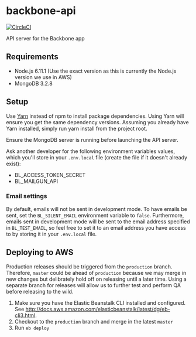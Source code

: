 # backbone-api
[![CircleCI](https://circleci.com/gh/backbonelabs/backbone-api/tree/master.svg?style=shield&circle-token=286cc1fc458fb307bd3f58ee7c3380b5dfdd2914)](https://circleci.com/gh/backbonelabs/backbone-api/tree/master)

API server for the Backbone app

## Requirements

- Node.js 6.11.1 (Use the exact version as this is currently the Node.js version we use in AWS)
- MongoDB 3.2.8

## Setup

Use [Yarn](https://yarnpkg.com) instead of npm to install package dependencies. Using Yarn will ensure you get the same dependency versions. Assuming you already have Yarn installed, simply run yarn install from the project root.

Ensure the MongoDB server is running before launching the API server.

Ask another developer for the following environment variables values, which you'll store in your `.env.local` file (create the file if it doesn't already exist):

* BL_ACCESS_TOKEN_SECRET
* BL_MAILGUN_API

### Email settings

By default, emails will not be sent in development mode. To have emails be sent, set the `BL_SILENT_EMAIL` environment variable to `false`. Furthermore, emails sent in development mode will be sent to the email address specified in `BL_TEST_EMAIL`, so feel free to set it to an email address you have access to by storing it in your `.env.local` file.

## Deploying to AWS

Production releases should be triggered from the `production` branch. Therefore, `master` could be ahead of `production` because we may merge in new changes but delibrately hold off on releasing until a later time. Using a separate branch for releases will allow us to further test and perform QA before releasing to the wild.

1. Make sure you have the Elastic Beanstalk CLI installed and configured. See http://docs.aws.amazon.com/elasticbeanstalk/latest/dg/eb-cli3.html.
2. Checkout to the `production` branch and merge in the latest `master`
3. Run `eb deploy`
